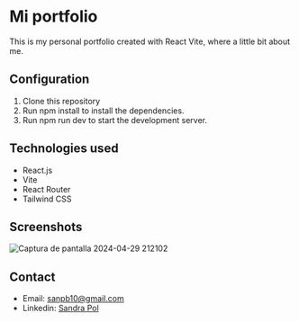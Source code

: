 # Mi portfolio
This is my personal portfolio created with React Vite, where a little bit about me.

## Configuration
1. Clone this repository
2. Run npm install to install the dependencies.
3. Run npm run dev to start the development server.

## Technologies used
- React.js
- Vite
- React Router
- Tailwind CSS

## Screenshots
![Captura de pantalla 2024-04-29 212102](https://github.com/Snnip/Portfolio/assets/131202034/7ade48d3-bbd1-413d-96d0-6ce79712ae18)

## Contact
- Email: sanpb10@gmail.com
- Linkedin: [Sandra Pol](https://www.linkedin.com/in/sandra-polb/)
